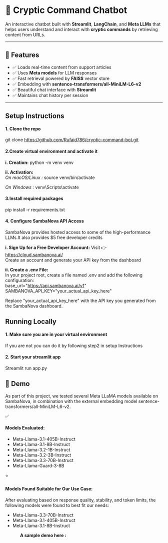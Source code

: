 # 💬 Cryptic Command Chatbot

An interactive chatbot built with **Streamlit**, **LangChain**, and **Meta LLMs** that helps users understand and interact with **cryptic commands** by retrieving content from URLs.

---

## 🚀 Features

- ✅ Loads real-time content from support articles
- ✅ Uses **Meta models** for LLM responses
- ✅ Fast retrieval powered by **FAISS** vector store
- ✅ Embedding with **sentence-transformers/all-MiniLM-L6-v2**
- ✅ Beautiful chat interface with **Streamlit**
- ✅ Maintains chat history per session

---

## Setup Instructions

####  1. Clone the repo
git clone https://github.com/Rufaid786/cryptic-command-bot.git 

####  2.Create virtual environment and activate it

**i. Creation:**
python -m venv venv

**ii. Activation:** <br>
*On macOS/Linux :*
source venv/bin/activate

*On Windows :*
venv\Scripts\activate 

####  3.Install required packages
pip install -r requirements.txt

####  4. Configure SambaNova API Access
SambaNova provides hosted access to some of the high-performance LLMs.It also provides $5 free developer credits

**i. Sign Up for a Free Developer Account:**
Visit 👉 https://cloud.sambanova.ai/  <br>
Create an account and generate your API key from the dashboard

**ii. Create a .env File:** <br>
In your project root, create a file named .env and add the following configuration: <br>
base_url="https://api.sambanova.ai/v1"
SAMBANOVA_API_KEY="your_actual_api_key_here"

Replace "your_actual_api_key_here" with the API key you generated from the SambaNova dashboard.



## Running Locally

####  1. Make sure you are in your virtual environment
If you are not you can do it by following step2 in setup Instructions

####  2. Start your streamlit app
Streamlit run app.py


## 🎥 Demo

As part of this project, we tested several Meta LLaMA models available on SambaNova, in combination with the external embedding model sentence-transformers/all-MiniLM-L6-v2. <br>

✅ <h4>Models Evaluated:</h4>
<ul>
    <li>Meta-Llama-3.1-405B-Instruct</li>
    <li>Meta-Llama-3.1-8B-Instruct</li>
    <li>Meta-Llama-3.2-1B-Instruct</li>
    <li>Meta-Llama-3.2-3B-Instruct</li>
    <li>Meta-Llama-3.3-70B-Instruct</li>
    <li>Meta-Llama-Guard-3-8B</li>
</ul>

⭐ <h4>Models Found Suitable for Our Use Case: </h4>
After evaluating based on response quality, stability, and token limits, the following models were found to best fit our needs: <br>

<ul>
    <li>Meta-Llama-3.3-70B-Instruct</li>
    <li>Meta-Llama-3.1-405B-Instruct</li>
    <li>Meta-Llama-3.1-8B-Instruct</li>
<ul>

<section>
<b>
A sample demo here :
</b>
</section>





